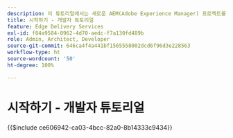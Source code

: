 ```yaml
---
description: 이 튜토리얼에서는 새로운 AEM(Adobe Experience Manager) 프로젝트를 시작하고 실행하게 됩니다. 10~20분 만에 나만의 사이트를 구축하고, 콘텐츠를 만들고, 스타일링하고, 미리 보고, 게시하고, 새 블록을 추가할 수 있습니다.
title: 시작하기 - 개발자 튜토리얼
feature: Edge Delivery Services
exl-id: f84a9584-0962-4d70-aedc-f7a130fd489b
role: Admin, Architect, Developer
source-git-commit: 646ca4f4a441bf1565558002dcd6f96d3e228563
workflow-type: ht
source-wordcount: '50'
ht-degree: 100%

---
```


# 시작하기 - 개발자 튜토리얼

{{$include ce606942-ca03-4bcc-82a0-8b14333c9434}}
